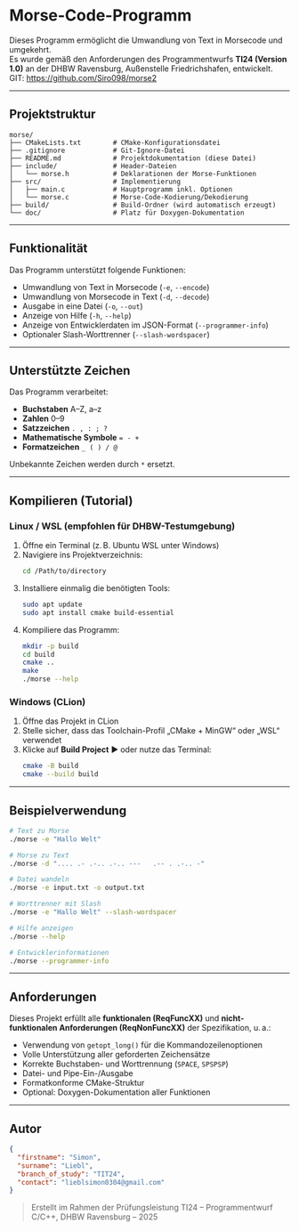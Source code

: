 # Morse-Code-Programm

Dieses Programm ermöglicht die Umwandlung von Text in Morsecode und umgekehrt.  
Es wurde gemäß den Anforderungen des Programmentwurfs **TI24 (Version 1.0)** an der DHBW Ravensburg, Außenstelle Friedrichshafen, entwickelt.
GIT: https://github.com/Siro098/morse2

---

## Projektstruktur

```
morse/
├── CMakeLists.txt        # CMake-Konfigurationsdatei
├── .gitignore            # Git-Ignore-Datei
├── README.md             # Projektdokumentation (diese Datei)
├── include/              # Header-Dateien
│   └── morse.h           # Deklarationen der Morse-Funktionen
├── src/                  # Implementierung
│   ├── main.c            # Hauptprogramm inkl. Optionen
│   └── morse.c           # Morse-Code-Kodierung/Dekodierung
├── build/                # Build-Ordner (wird automatisch erzeugt)
└── doc/                  # Platz für Doxygen-Dokumentation
```

---

## Funktionalität

Das Programm unterstützt folgende Funktionen:

- Umwandlung von Text in Morsecode (`-e`, `--encode`)
- Umwandlung von Morsecode in Text (`-d`, `--decode`)
- Ausgabe in eine Datei (`-o`, `--out`)
- Anzeige von Hilfe (`-h`, `--help`)
- Anzeige von Entwicklerdaten im JSON-Format (`--programmer-info`)
- Optionaler Slash-Worttrenner (`--slash-wordspacer`)

---

## Unterstützte Zeichen

Das Programm verarbeitet:

- **Buchstaben** A–Z, a–z
- **Zahlen** 0–9
- **Satzzeichen** `. , : ; ?`
- **Mathematische Symbole** `= - +`
- **Formatzeichen** `_ ( ) / @`

Unbekannte Zeichen werden durch `*` ersetzt.

---

## Kompilieren (Tutorial)

### Linux / WSL (empfohlen für DHBW-Testumgebung)

1. Öffne ein Terminal (z. B. Ubuntu WSL unter Windows)
2. Navigiere ins Projektverzeichnis:
   ```bash
   cd /Path/to/directory
   ```
3. Installiere einmalig die benötigten Tools:
   ```bash
   sudo apt update
   sudo apt install cmake build-essential
   ```
4. Kompiliere das Programm:
   ```bash
   mkdir -p build
   cd build
   cmake ..
   make
   ./morse --help
   ```

### Windows (CLion)

1. Öffne das Projekt in CLion
2. Stelle sicher, dass das Toolchain-Profil „CMake + MinGW“ oder „WSL“ verwendet
3. Klicke auf **Build Project** ▶ oder nutze das Terminal:
   ```bash
   cmake -B build
   cmake --build build
   ```

---

## Beispielverwendung

```bash
# Text zu Morse
./morse -e "Hallo Welt"

# Morse zu Text
./morse -d ".... .- .-.. .-.. ---   .-- . .-.. -"

# Datei wandeln
./morse -e input.txt -o output.txt

# Worttrenner mit Slash
./morse -e "Hallo Welt" --slash-wordspacer

# Hilfe anzeigen
./morse --help

# Entwicklerinformationen
./morse --programmer-info
```

---

## Anforderungen

Dieses Projekt erfüllt alle **funktionalen (ReqFuncXX)** und **nicht-funktionalen Anforderungen (ReqNonFuncXX)** der Spezifikation, u. a.:

- Verwendung von `getopt_long()` für die Kommandozeilenoptionen
- Volle Unterstützung aller geforderten Zeichensätze
- Korrekte Buchstaben- und Worttrennung (`SPACE`, `SPSPSP`)
- Datei- und Pipe-Ein-/Ausgabe
- Formatkonforme CMake-Struktur
- Optional: Doxygen-Dokumentation aller Funktionen

---

## Autor

```json
{
  "firstname": "Simon",
  "surname": "Liebl",
  "branch_of_study": "TIT24",
  "contact": "lieblsimon0304@gmail.com"
}
```

> Erstellt im Rahmen der Prüfungsleistung TI24 – Programmentwurf C/C++, DHBW Ravensburg – 2025
